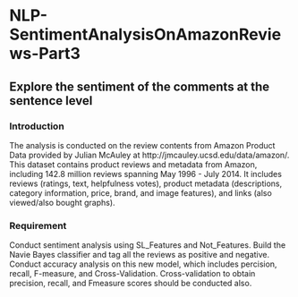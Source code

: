 # NLP-SentimentAnalysisOnAmazonReviews-Part3
## Explore the sentiment of the comments at the sentence level



### Introduction
<p>
	The analysis is conducted on the review contents from Amazon Product Data provided by Julian McAuley at http://jmcauley.ucsd.edu/data/amazon/. This dataset contains product reviews and metadata from Amazon, including 142.8 million reviews spanning May 1996 - July 2014. It includes reviews (ratings, text, helpfulness votes), product metadata (descriptions, category information, price, brand, and image features), and links (also viewed/also bought graphs).
</p>

### Requirement
<p>
	Conduct sentiment analysis using SL_Features and Not_Features. Build the Navie Bayes classifier and tag all the reviews as positive and negative. Conduct accuracy analysis on this new model, which includes percision, recall, F-measure, and Cross-Validation. 
	Cross-validation to obtain precision, recall, and Fmeasure scores should be conducted also. 
</p>
